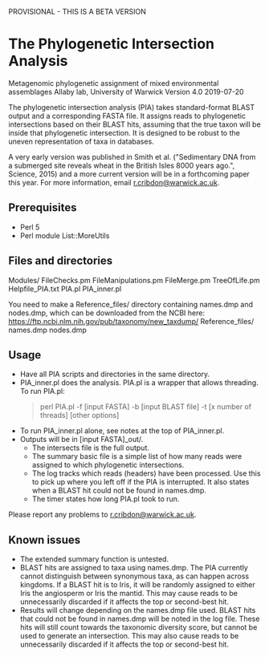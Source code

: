 PROVISIONAL - THIS IS A BETA VERSION

The Phylogenetic Intersection Analysis
======================================
Metagenomic phylogenetic assignment of mixed environmental assemblages
Allaby lab, University of Warwick
Version 4.0
2019-07-20

The phylogenetic intersection analysis (PIA) takes standard-format BLAST output and a corresponding FASTA file. It assigns reads to phylogenetic intersections based on their BLAST hits, assuming that the true taxon will be inside that phylogenetic intersection. It is designed to be robust to the uneven representation of taxa in databases.

A very early version was published in Smith et al. ("Sedimentary DNA from a submerged site reveals wheat in the British Isles 8000 years ago.", Science, 2015) and a more current version will be in a forthcoming paper this year. For more information, email r.cribdon@warwick.ac.uk.


Prerequisites
-------------
-   Perl 5
-   Perl module List::MoreUtils


Files and directories
---------------------
Modules/
    FileChecks.pm
    FileManipulations.pm
    FileMerge.pm
    TreeOfLife.pm
Helpfile_PIA.txt
PIA.pl
PIA_inner.pl

You need to make a Reference_files/ directory containing names.dmp and nodes.dmp, which can be downloaded from the NCBI here: https://ftp.ncbi.nlm.nih.gov/pub/taxonomy/new_taxdump/
Reference_files/
    names.dmp
    nodes.dmp


Usage
------
-   Have all PIA scripts and directories in the same directory.
-   PIA_inner.pl does the analysis. PIA.pl is a wrapper that allows threading. To run PIA.pl:
    >perl PIA.pl -f [input FASTA] -b [input BLAST file] -t [x number of threads] [other options]
-   To run PIA_inner.pl alone, see notes at the top of PIA_inner.pl.
-   Outputs will be in [input FASTA]_out/.
    -   The intersects file is the full output.
    -   The summary basic file is a simple list of how many reads were assigned to which phylogenetic intersections.
    -   The log tracks which reads (headers) have been processed. Use this to pick up where you left off if the PIA is interrupted. It also states when a BLAST hit could not be found in names.dmp.
    -   The timer states how long PIA.pl took to run.

Please report any problems to r.cribdon@warwick.ac.uk.


Known issues
------------
-   The extended summary function is untested.
-   BLAST hits are assigned to taxa using names.dmp. The PIA currently cannot distinguish between synonymous taxa, as can happen across kingdoms. If a BLAST hit is to Iris, it will be    randomly assigned to either Iris the angiosperm or Iris the mantid. This may cause reads to be unnecessarily discarded if it affects the top or second-best hit.
-   Results will change depending on the names.dmp file used. BLAST hits that could not be found in names.dmp will be noted in the log file. These hits will still count towards the taxonomic diversity score, but cannot be used to generate an intersection. This may also cause reads to be unnecessarily discarded if it affects the top or second-best hit.
